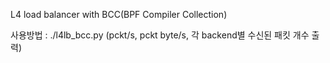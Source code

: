 L4 load balancer with BCC(BPF Compiler Collection)

사용방법 : ./l4lb_bcc.py (pckt/s, pckt byte/s, 각 backend별 수신된 패킷 개수 출력)
